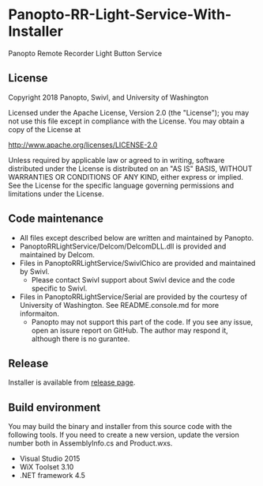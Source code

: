 # Panopto-RR-Light-Service-With-Installer
Panopto Remote Recorder Light Button Service

## License
Copyright 2018 Panopto, Swivl, and University of Washington

Licensed under the Apache License, Version 2.0 (the "License");
you may not use this file except in compliance with the License.
You may obtain a copy of the License at

http://www.apache.org/licenses/LICENSE-2.0

Unless required by applicable law or agreed to in writing, software
distributed under the License is distributed on an "AS IS" BASIS,
WITHOUT WARRANTIES OR CONDITIONS OF ANY KIND, either express or implied.
See the License for the specific language governing permissions and
limitations under the License.

## Code maintenance

* All files except described below are written and maintained by Panopto.
* PanoptoRRLightService/Delcom/DelcomDLL.dll is provided and maintained by Delcom.
* Files in PanoptoRRLightService/SwivlChico are provided and maintained by Swivl.
    * Please contact Swivl support about Swivl device and the code specific to Swivl.
* Files in PanoptoRRLightService/Serial are provided by the courtesy of University of Washington. See README.console.md for more informaiton.
    * Panopto may not support this part of the code. If you see any issue, open an issure report on GitHub. The author may respond it, although there is no gurantee.

## Release
Installer is available from [release page]( https://github.com/Panopto/Panopto-RR-Light-Service-With-Installer/releases).

## Build environment
You may build the binary and installer from this source code with the following tools. If you need to create a new version, update the version number both in AssemblyInfo.cs and Product.wxs.

* Visual Studio 2015
* WiX Toolset 3.10
* .NET framework 4.5
